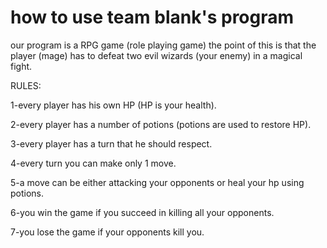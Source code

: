 
# how to use team blank's program

our program is a RPG game (role playing game)
the point of this is that the player (mage) has to defeat two evil wizards (your enemy) 
in a magical fight.

RULES:

1-every player has his own HP (HP is your health). 

2-every player has a number of potions (potions are used to restore HP).

3-every player has a turn that he should respect.

4-every turn you can make only 1 move.

5-a move can be either attacking your opponents or heal your hp using potions.

6-you win the game if you succeed in killing all your opponents.

7-you lose the game if your opponents kill you.